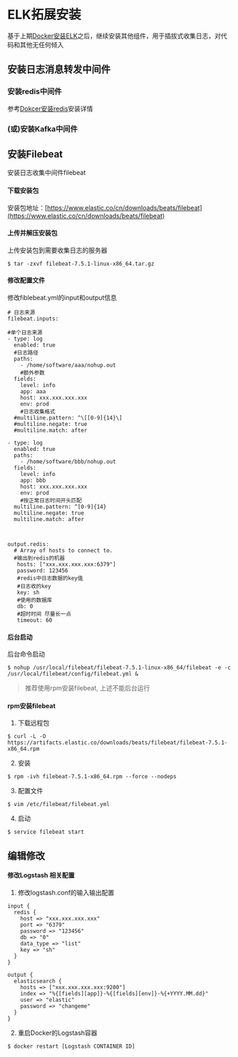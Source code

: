 # ELK拓展安装
基于上期[Docker安装ELK](https://github.com/Lokiyor/knowledge/blob/master/Middleware/ELK/Docker%E5%AE%89%E8%A3%85ELK.md)之后，继续安装其他组件，用于插拔式收集日志，对代码和其他无任何倾入

## 安装日志消息转发中间件
### 安装redis中间件
参考[Dokcer安装redis](https://github.com/Lokiyor/knowledge/blob/master/Docker/Docker%E9%95%9C%E5%83%8F%E5%AE%B9%E5%99%A8%E5%AE%89%E8%A3%85/Docker%E5%AE%89%E8%A3%85%E5%8D%95%E6%9C%BA%E7%89%88Redis.md)安装详情

### (或)安装Kafka中间件


## 安装Filebeat
安装日志收集中间件filebeat
#### 下载安装包
安装包地址：[https://www.elastic.co/cn/downloads/beats/filebeat](https://www.elastic.co/cn/downloads/beats/filebeat)

#### 上传并解压安装包
上传安装包到需要收集日志的服务器
```
$ tar -zxvf filebeat-7.5.1-linux-x86_64.tar.gz
```
#### 修改配置文件
修改fiblebeat.yml的input和output信息
```
# 日志来源
filebeat.inputs:

#单个日志来源
- type: log
  enabled: true
  #日志路径
  paths:
    - /home/software/aaa/nohup.out
    #额外参数
  fields:
    level: info
    app: aaa
    host: xxx.xxx.xxx.xxx
    env: prod
    #日志收集格式
  #multiline.pattern: ^\[[0‐9]{14}\]
  #multiline.negate: true
  #multiline.match: after

- type: log
  enabled: true
  paths:
    - /home/software/bbb/nohup.out
  fields:
    level: info
    app: bbb
    host: xxx.xxx.xxx.xxx
    env: prod
    #按正常日志时间开头匹配
  multiline.pattern: ^[0-9]{14}
  multiline.negate: true
  multiline.match: after



output.redis:
  # Array of hosts to connect to.
  #输出到redis的机器
   hosts: ["xxx.xxx.xxx.xxx:6379"]   
   password: 123456
   #redis中日志数据的key值ֵ 
   #日志收的key
   key: sh             
   #使用的数据库         
   db: 0
   #超时时间 尽量长一点
   timeout: 60
```

#### 后台启动
后台命令启动
```
$ nohup /usr/local/filebeat/filebeat-7.5.1-linux-x86_64/filebeat -e -c /usr/local/filebeat/config/filebeat.yml &
```

> 推荐使用rpm安装filebeat, 上述不能后台运行


#### rpm安装filebeat
1. 下载远程包
```
$ curl -L -O https://artifacts.elastic.co/downloads/beats/filebeat/filebeat-7.5.1-x86_64.rpm
```
2. 安装
```
$ rpm -ivh filebeat-7.5.1-x86_64.rpm --force --nodeps
```
3. 配置文件
```
$ vim /etc/filebeat/filebeat.yml
```
4. 启动
```
$ service filebeat start
```

## 编辑修改
#### 修改Logstash 相关配置
1. 修改logstash.conf的输入输出配置
```
input {
  redis {
    host => "xxx.xxx.xxx.xxx"
    port => "6379"
    password => "123456"
    db => "0"
    data_type => "list"
    key => "sh"
  }
}

output {
  elasticsearch {
    hosts => ["xxx.xxx.xxx.xxx:9200"]
    index => "%{[fields][app]}-%{[fields][env]}-%{+YYYY.MM.dd}"
    user => "elastic"
    password => "changeme"
  }
}

```
2. 重启Docker的Logstash容器
```
$ docker restart [Logstash CONTAINER ID]
```

